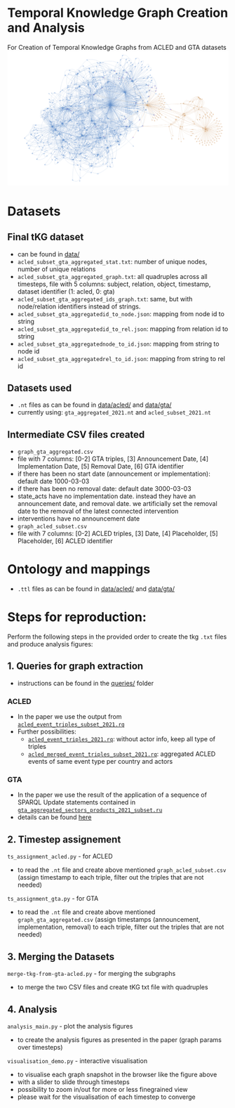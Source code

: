 # Temporal Knowledge Graph Creation and Analysis
For Creation of Temporal Knowledge Graphs from ACLED and GTA datasets
![Snapshot](./figs/snap1_horizon.png)

# Datasets
## Final tKG dataset
* can be found in [data/](data/)
* `acled_subset_gta_aggregated_stat.txt`: number of unique nodes, number of unique relations
* `acled_subset_gta_aggregated_graph.txt`: all quadruples across all timesteps, file with 5 columns: subject, relation, object, timestamp, dataset identifier (1: acled, 0: gta)
* `acled_subset_gta_aggregated_ids_graph.txt`: same, but with node/relation identifiers instead of strings.
* `acled_subset_gta_aggregatedid_to_node.json`: mapping from node id to string
* `acled_subset_gta_aggregatedid_to_rel.json`: mapping from relation id to string
* `acled_subset_gta_aggregatednode_to_id.json`: mapping from string to node id 
* `acled_subset_gta_aggregatedrel_to_id.json`: mapping from string to rel id 

## Datasets used
* `.nt` files as can be found in [data/acled/](data/acled/) and [data/gta/](data/gta/)
* currently using: `gta_aggregated_2021.nt` and `acled_subset_2021.nt`

## Intermediate CSV files created
* `graph_gta_aggregated.csv`
* file with 7 columns: [0-2] GTA triples, [3] Announcement Date, [4] Implementation Date, [5] Removal Date, [6] GTA identifier
* if there has been no start date (announcement or implementation): default date 1000-03-03
* if there has been no removal date: default date 3000-03-03
* state_acts have no implementation date. instead they have an announcement date, and removal date. we artificially set the removal date to the removal of the latest connected intervention
* interventions have no announcement date
* `graph_acled_subset.csv`
* file with 7 columns: [0-2] ACLED triples, [3] Date, [4] Placeholder, [5] Placeholder, [6] ACLED identifier

# Ontology and mappings
* `.ttl` files as can be found in [data/acled/](data/acled/) and [data/gta/](data/gta)

# Steps for reproduction:
Perform the following steps in the provided order to create the tkg `.txt` files and produce analysis figures:

## 1. Queries for graph extraction
* instructions can be found in the [queries/](queries/) folder

### ACLED
* In the paper we use the output from [`acled_event_triples_subset_2021.rq`](queries/acled_event_triples_subset_2021.rq)
* Further possibilities:
    * [`acled_event_triples_2021.rq`](queries/acled_event_triples_2021.rq): without actor info, keep all type of triples 
    * [`acled_merged_event_triples_subset_2021.rq`](queries/acled_merged_event_triples_subset_2021.rq): aggregated ACLED events of same event type per country and actors

### GTA
* In the paper we use the result of the application of a sequence of SPARQL Update statements contained in [`gta_aggregated_sectors_products_2021_subset.ru`](queries/gta_aggregated_sectors_products_2021_subset.ru)
* details can be found [here](queries/)

## 2. Timestep assignement
`ts_assignment_acled.py` - for ACLED
* to read the `.nt` file and create above mentioned `graph_acled_subset.csv` (assign timestamp to each triple, filter out the triples that are not needed)

`ts_assignment_gta.py` - for GTA
* to read the `.nt` file and create above mentioned `graph_gta_aggregated.csv` (assign timestamps (announcement, implementation, removal) to each triple, filter out the triples that are not needed)

## 3. Merging the Datasets
`merge-tkg-from-gta-acled.py` - for merging the subgraphs
* to merge the two CSV files and create tKG txt file with quadruples

## 4. Analysis 
`analysis_main.py` - plot the analysis figures
* to create the analysis figures as presented in the paper (graph params over timesteps)

`visualisation_demo.py` - interactive visualisation
* to visualise each graph snapshot in the browser like the figure above
* with a slider to slide through timesteps
* possibility to zoom in/out for more or less finegrained view
* please wait for the visualisation of each timestep to converge
